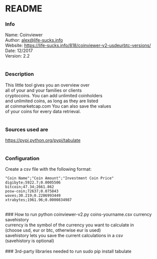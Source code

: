 # README
### Info
Name:       Coinviewer<br />
Author:     alex@life-sucks.info<br />
Website:    https://life-sucks.info/818/coinviewer-v2-usdeurbtc-versions/<br />
Date:       12/2017<br />
Version:    2.2<br />
<br />
### Description
This little tool gives you an overview over<br />
all of your and your families or clients<br />
cryptocoins. You can add unlimited coinholders<br />
and unlimited coins, as long as they are listed<br />
at coinmarketcap.com You can also save the values<br />
of your coins for every data retrieval.<br />
<br />
### Sources used are
https://pypi.python.org/pypi/tabulate<br />
<br />
### Configuration
Create a csv file with the following format:<br />
```
"Coin Name";"Coin Amount";"Investment Coin Price"
digibyte;5922.7;0.0005506
bitcoin;47.34;2661.862
posw-coin;72637;0.075843
waves;30.219;0.2286993449
xtrabytes;1961.96;0.0000834987
```

<br />
### How to run
python coinviewer-v2.py coins-yourname.csv currency savehistory<br />
currency is the symbol of the currency you want to calculate in<br />
(choose usd, eur or btc, otherwise eur is used)<br />
savehistory lets you save the current calculations in a csv<br />
(savehistory is optional)<br />
<br />
### 3rd-party libraries needed to run
sudo pip install tabulate
